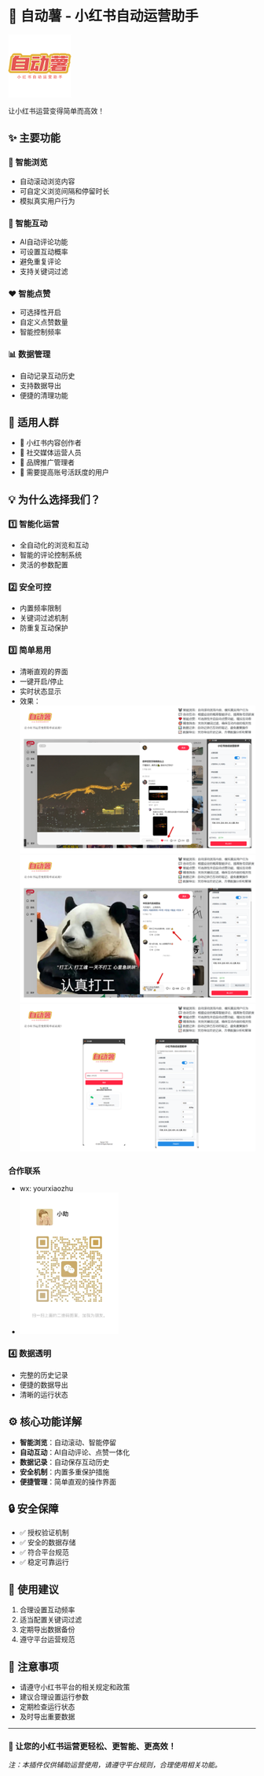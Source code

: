 # 🤖 自动薯 - 小红书自动运营助手
![自动薯](https://github.com/gzamon/autoshu/blob/main/icon128.png)

让小红书运营变得简单而高效！

## ✨ 主要功能

### 🔄 智能浏览
- 自动滚动浏览内容
- 可自定义浏览间隔和停留时长
- 模拟真实用户行为

### 💬 智能互动
- AI自动评论功能
- 可设置互动概率
- 避免重复评论
- 支持关键词过滤

### ❤️ 智能点赞
- 可选择性开启
- 自定义点赞数量
- 智能控制频率

### 📊 数据管理
- 自动记录互动历史
- 支持数据导出
- 便捷的清理功能

## 🎯 适用人群

- 📱 小红书内容创作者
- 💼 社交媒体运营人员
- 🏢 品牌推广管理者
- 👥 需要提高账号活跃度的用户

## 💡 为什么选择我们？

### 1️⃣ 智能化运营
- 全自动化的浏览和互动
- 智能的评论控制系统
- 灵活的参数配置

### 2️⃣ 安全可控
- 内置频率限制
- 关键词过滤机制
- 防重复互动保护

### 3️⃣ 简单易用
- 清晰直观的界面
- 一键开启/停止
- 实时状态显示
- 效果：
  ![自动薯](https://github.com/gzamon/autoshu/blob/main/1.fw.png)
  ![自动薯](https://github.com/gzamon/autoshu/blob/main/2.fw.png)
  ![自动薯](https://github.com/gzamon/autoshu/blob/main/3.fw.png)

### 合作联系
- wx: yourxiaozhu
- <img src="https://github.com/gzamon/autoshu/blob/main/yourxiaozhu.jpg" width="200">

### 4️⃣ 数据透明
- 完整的历史记录
- 便捷的数据导出
- 清晰的运行状态

## ⚙️ 核心功能详解

- **智能浏览**：自动滚动、智能停留
- **自动互动**：AI自动评论、点赞一体化
- **数据记录**：自动保存互动历史
- **安全机制**：内置多重保护措施
- **便捷管理**：简单直观的操作界面

## 🔒 安全保障

- ✅ 授权验证机制
- ✅ 安全的数据存储
- ✅ 符合平台规范
- ✅ 稳定可靠运行

## 🚀 使用建议

1. 合理设置互动频率
2. 适当配置关键词过滤
3. 定期导出数据备份
4. 遵守平台运营规范

## 📌 注意事项

- 请遵守小红书平台的相关规定和政策
- 建议合理设置运行参数
- 定期检查运行状态
- 及时导出重要数据

---

### 💪 让您的小红书运营更轻松、更智能、更高效！

*注：本插件仅供辅助运营使用，请遵守平台规则，合理使用相关功能。*
